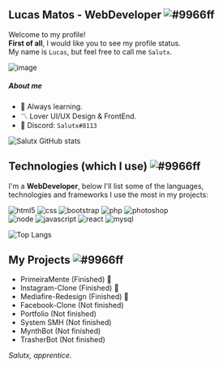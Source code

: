 ##  Lucas Matos - WebDeveloper ![#9966ff](https://via.placeholder.com/10/9966ff/ffffff?text=+) 

Welcome to my profile! 
<br>**First of all**, I would like you to see my profile status.
<br>My name is `Lucas`, but feel free to call me `Salutx`.
<br>

![image](https://img.shields.io/badge/Profile-100000?style=for-the-badge&logo=github&logoColor=9966ff)

##### About me
- :trident: Always learning.
- :part_alternation_mark: Lover UI/UX Design & FrontEnd.
- :large_orange_diamond: Discord: `Salutx#8113`

![Salutx GitHub stats](https://github-readme-stats.vercel.app/api?username=Salutx&show_icons=true&hide_border=true&title_color=9966f0&theme=tokyonight)

## Technologies (which I use) ![#9966ff](https://via.placeholder.com/10/9966ff/ffffff?text=+) 

I'm a **WebDeveloper**, below I'll list some of the languages, <br>technologies and frameworks I use the most in my projects:

![html5](https://img.shields.io/badge/HTML5-9966ff?style=for-the-badge&logo=html5&logoColor=white) 
![css](https://img.shields.io/badge/CSS3-9966ff?style=for-the-badge&logo=css3&logoColor=white) 
![bootstrap](https://img.shields.io/badge/Bootstrap-9966ff?style=for-the-badge&logo=bootstrap&logoColor=white)
![php](https://img.shields.io/badge/PHP-9966ff?style=for-the-badge&logo=php&logoColor=white)
![photoshop](https://img.shields.io/badge/Adobe%20Photoshop-9966ff?style=for-the-badge&logo=Adobe%20Photoshop&logoColor=white)<br>
![node](https://img.shields.io/badge/Node.js-00000F?style=for-the-badge&logo=node.js&logoColor=9966ff)
![javascript](https://img.shields.io/badge/JavaScript-00000F?style=for-the-badge&logo=javascript&logoColor=9966ff)
![react](https://img.shields.io/badge/React-00000F?style=for-the-badge&logo=react&logoColor=9966ff)
![mysql](https://img.shields.io/badge/MySQL-00000F?style=for-the-badge&logo=mysql&logoColor=9966ff)

![Top Langs](https://github-readme-stats.vercel.app/api/top-langs/?username=salutx&layout=compact&hide_border=true&title_color=9966ff&theme=tokyonight)

## My Projects ![#9966ff](https://via.placeholder.com/10/9966ff/ffffff?text=+) 
- PrimeiraMente (Finished) :space_invader:
- Instagram-Clone (Finished) :space_invader:
- Mediafire-Redesign (Finished) :space_invader:
- Facebook-Clone (Not finished)
- Portfolio (Not finished)
- System SMH (Not finished)
- MynthBot (Not finished)
- TrasherBot (Not finished)

*Salutx, apprentice.*
